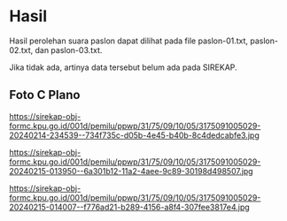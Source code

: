 # Hasil

Hasil perolehan suara paslon dapat dilihat pada file paslon-01.txt, paslon-02.txt, dan paslon-03.txt.

Jika tidak ada, artinya data tersebut belum ada pada SIREKAP.

## Foto C Plano

https://sirekap-obj-formc.kpu.go.id/001d/pemilu/ppwp/31/75/09/10/05/3175091005029-20240214-234539--734f735c-d05b-4e45-b40b-8c4dedcabfe3.jpg

https://sirekap-obj-formc.kpu.go.id/001d/pemilu/ppwp/31/75/09/10/05/3175091005029-20240215-013950--6a301b12-11a2-4aee-9c89-30198d498507.jpg

https://sirekap-obj-formc.kpu.go.id/001d/pemilu/ppwp/31/75/09/10/05/3175091005029-20240215-014007--f776ad21-b289-4156-a8f4-307fee3817e4.jpg
